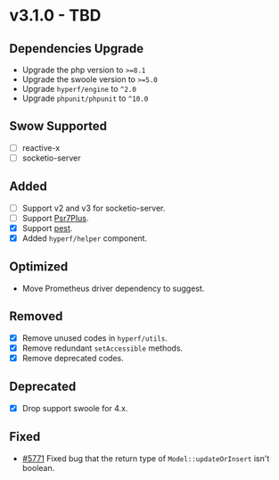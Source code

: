 # v3.1.0 - TBD

## Dependencies Upgrade

- Upgrade the php version to `>=8.1`
- Upgrade the swoole version to `>=5.0`
- Upgrade `hyperf/engine` to `^2.0`
- Upgrade `phpunit/phpunit` to `^10.0`

## Swow Supported

- [ ] reactive-x
- [ ] socketio-server

## Added

- [ ] Support v2 and v3 for socketio-server.
- [ ] Support [Psr7Plus](https://github.com/swow/psr7-plus).
- [x] Support [pest](https://github.com/pestphp/pest).
- [x] Added `hyperf/helper` component.

## Optimized

- Move Prometheus driver dependency to suggest.

## Removed

- [x] Remove unused codes in `hyperf/utils`.
- [x] Remove redundant `setAccessible` methods.
- [x] Remove deprecated codes.

## Deprecated

- [x] Drop support swoole for 4.x.

## Fixed

- [#5771](https://github.com/hyperf/hyperf/pull/5771) Fixed bug that the return type of `Model::updateOrInsert` isn't boolean.
